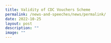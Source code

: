 ```yaml
---
title: Validity of CDC Vouchers Scheme
permalink: /news-and-speeches/news/permalink/
date: 2022-10-25
layout: post
description: ""
image: ""
---
```

